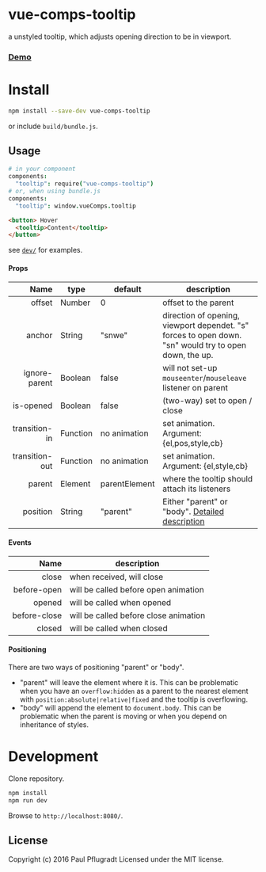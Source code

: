 # vue-comps-tooltip

a unstyled tooltip, which adjusts opening direction to be in viewport.

### [Demo](https://vue-comps.github.io/vue-comps-tooltip)

# Install

```sh
npm install --save-dev vue-comps-tooltip
```
or include `build/bundle.js`.

## Usage
```coffee
# in your component
components:
  "tooltip": require("vue-comps-tooltip")
# or, when using bundle.js
components:
  "tooltip": window.vueComps.tooltip
```
```html
<button> Hover
  <tooltip>Content</tooltip>
</button>
```
see [`dev/`](dev/) for examples.

#### Props
Name | type | default | description
---:| --- | ---| ---
offset | Number | 0 | offset to the parent
anchor | String | "snwe" | direction of opening, viewport dependet. "s" forces to open down. "sn" would try to open down, the up.
ignore-parent | Boolean | false | will not set-up `mouseenter`/`mouseleave` listener on parent
is-opened	| Boolean	| false | (two-way) set to open / close|
transition-in | Function | no animation | set animation. Argument: {el,pos,style,cb}
transition-out | Function | no animation | set animation. Argument: {el,style,cb}
parent | Element | parentElement | where the tooltip should attach its listeners
position | String | "parent" | Either "parent" or "body". [Detailed description](#Positioning)

#### Events
Name |  description
---:| ---
close |  when received, will close
before-open | will be called before open animation
opened |  will be called when opened
before-close |  will be called before close animation
closed |  will be called when closed

#### Positioning
There are two ways of positioning "parent" or "body".
- "parent" will leave the element where it is. This can be problematic when you have an `overflow:hidden` as a parent to the nearest element with `position:absolute|relative|fixed` and the tooltip is overflowing.
- "body" will append the element to `document.body`. This can be problematic when the parent is moving or when you depend on inheritance of styles.

# Development
Clone repository.
```sh
npm install
npm run dev
```
Browse to `http://localhost:8080/`.

## License
Copyright (c) 2016 Paul Pflugradt
Licensed under the MIT license.
